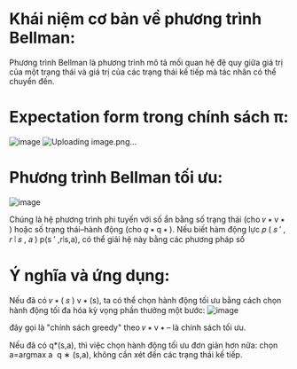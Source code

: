 # Khái niệm cơ bản về phương trình Bellman:
Phương trình Bellman là phương trình mô tả mối quan hệ đệ quy giữa giá trị của một trạng thái và giá trị của các trạng thái kế tiếp mà tác nhân có thể chuyển đến.
# Expectation form trong chính sách π:
![image](https://github.com/user-attachments/assets/5aa22f48-8b2f-4d8e-b8ef-a0a9d27268b3)
![Uploading image.png…]()

# Phương trình Bellman tối ưu: 
![image](https://github.com/user-attachments/assets/cc3ee5c9-fb0a-40fe-8e93-c36f0d43ce01)

Chúng là hệ phương trình phi tuyến với số ẩn bằng số trạng thái (cho 
𝑣
∗
v 
∗
 ) hoặc số trạng thái–hành động (cho 
𝑞
∗
q 
∗
 ). Nếu biết hàm động lực 
𝑝
(
𝑠
′
,
𝑟
∣
𝑠
,
𝑎
)
p(s 
′
 ,r∣s,a), có thể giải hệ này bằng các phương pháp số
 # Ý nghĩa và ứng dụng:

 Nếu đã có 
𝑣
∗
(
𝑠
)
v 
∗
 (s), ta có thể chọn hành động tối ưu bằng cách chọn hành động tối đa hóa kỳ vọng phần thưởng một bước:
 ![image](https://github.com/user-attachments/assets/e3ea482f-405f-4c1e-bfe3-d44832e4e302)

 đây gọi là "chính sách greedy" theo 
𝑣
∗
v 
∗
  – là chính sách tối ưu.

  Nếu đã có q*(s,a), thì việc chọn hành động tối ưu đơn giản hơn nữa: chọn a=argmax 
a
​
 q 
∗
 (s,a), không cần xét đến các trạng thái kế tiếp.


 

 
